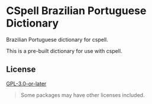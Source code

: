 # CSpell Brazilian Portuguese Dictionary

Brazilian Portuguese dictionary for cspell.

This is a pre-built dictionary for use with cspell.

<!--- @@inject: ../../static/requirements.md --->

<!--- @@inject: ./static/install.md --->

<!--- @@inject: ../../static/contributing.md --->

## License

[GPL-3.0-or-later](https://github.com/streetsidesoftware/cspell-dicts/blob/main/dictionaries/pt_BR/LICENSE)

> Some packages may have other licenses included.

<!--- @@inject: ../../static/footer.md --->
